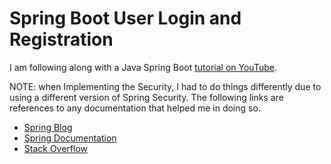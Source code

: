 # Spring Boot User Login and Registration
I am following along with a Java Spring Boot 
[tutorial on YouTube](https://www.youtube.com/watch?v=QwQuro7ekvc&t=164s).

NOTE: when Implementing the Security, I had to do things differently due to 
using a different version of Spring Security. The following links are references
to any documentation that helped me in doing so.

* [Spring Blog](https://spring.io/blog/2022/02/21/spring-security-without-the-websecurityconfigureradapter)
* [Spring Documentation](https://docs.spring.io/spring-security/site/docs/current/api/deprecated-list.html)
* [Stack Overflow](https://stackoverflow.com/questions/74753700/cannot-resolve-method-antmatchers-in-authorizationmanagerrequestmatcherregis)
